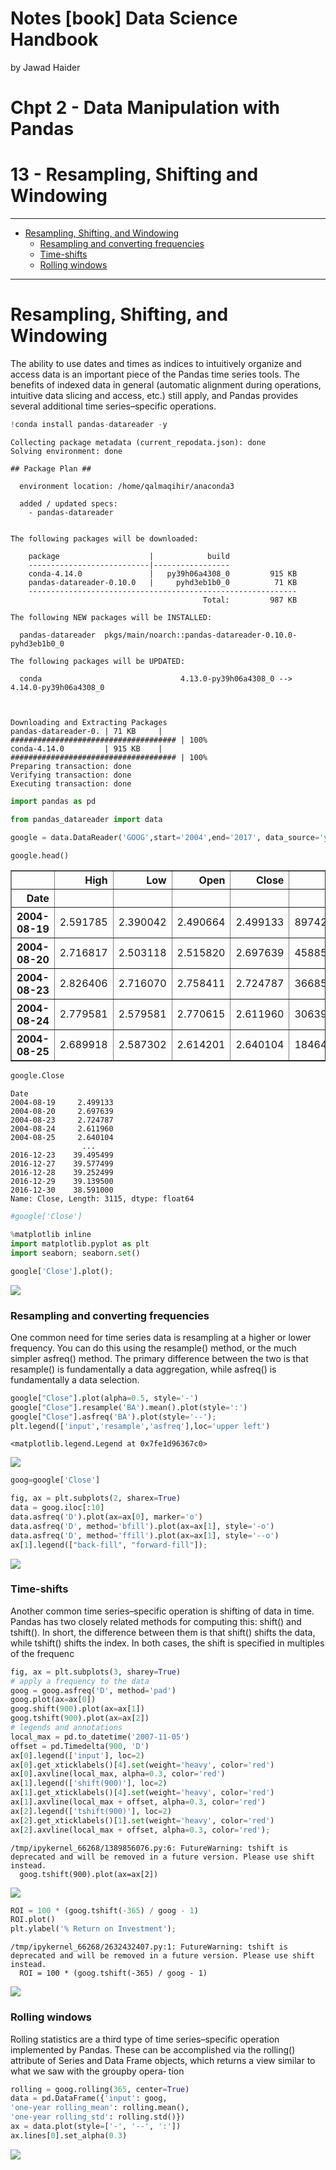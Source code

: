 Notes [book] Data Science Handbook
================
by Jawad Haider
# **Chpt 2 - Data Manipulation with Pandas**

# 13 - Resampling, Shifting and Windowing
------------------------------------------------------------------------

- <a href="#resampling-shifting-and-windowing"
  id="toc-resampling-shifting-and-windowing">Resampling, Shifting, and
  Windowing</a>
  - <a href="#resampling-and-converting-frequencies"
    id="toc-resampling-and-converting-frequencies">Resampling and converting
    frequencies</a>
  - <a href="#time-shifts" id="toc-time-shifts">Time-shifts</a>
  - <a href="#rolling-windows" id="toc-rolling-windows">Rolling windows</a>

------------------------------------------------------------------------

# Resampling, Shifting, and Windowing

The ability to use dates and times as indices to intuitively organize
and access data is an important piece of the Pandas time series tools.
The benefits of indexed data in general (automatic alignment during
operations, intuitive data slicing and access, etc.) still apply, and
Pandas provides several additional time series–specific operations.

``` python
!conda install pandas-datareader -y
```

    Collecting package metadata (current_repodata.json): done
    Solving environment: done

    ## Package Plan ##

      environment location: /home/qalmaqihir/anaconda3

      added / updated specs:
        - pandas-datareader


    The following packages will be downloaded:

        package                    |            build
        ---------------------------|-----------------
        conda-4.14.0               |   py39h06a4308_0         915 KB
        pandas-datareader-0.10.0   |     pyhd3eb1b0_0          71 KB
        ------------------------------------------------------------
                                               Total:         987 KB

    The following NEW packages will be INSTALLED:

      pandas-datareader  pkgs/main/noarch::pandas-datareader-0.10.0-pyhd3eb1b0_0

    The following packages will be UPDATED:

      conda                               4.13.0-py39h06a4308_0 --> 4.14.0-py39h06a4308_0



    Downloading and Extracting Packages
    pandas-datareader-0. | 71 KB     | ##################################### | 100% 
    conda-4.14.0         | 915 KB    | ##################################### | 100% 
    Preparing transaction: done
    Verifying transaction: done
    Executing transaction: done

``` python
import pandas as pd
```

``` python
from pandas_datareader import data
```

``` python
google = data.DataReader('GOOG',start='2004',end='2017', data_source='yahoo')
```

``` python
google.head()
```

<div>
<style scoped>
    .dataframe tbody tr th:only-of-type {
        vertical-align: middle;
    }

    .dataframe tbody tr th {
        vertical-align: top;
    }

    .dataframe thead th {
        text-align: right;
    }
</style>
<table border="1" class="dataframe">
  <thead>
    <tr style="text-align: right;">
      <th></th>
      <th>High</th>
      <th>Low</th>
      <th>Open</th>
      <th>Close</th>
      <th>Volume</th>
      <th>Adj Close</th>
    </tr>
    <tr>
      <th>Date</th>
      <th></th>
      <th></th>
      <th></th>
      <th></th>
      <th></th>
      <th></th>
    </tr>
  </thead>
  <tbody>
    <tr>
      <th>2004-08-19</th>
      <td>2.591785</td>
      <td>2.390042</td>
      <td>2.490664</td>
      <td>2.499133</td>
      <td>897427216.0</td>
      <td>2.499133</td>
    </tr>
    <tr>
      <th>2004-08-20</th>
      <td>2.716817</td>
      <td>2.503118</td>
      <td>2.515820</td>
      <td>2.697639</td>
      <td>458857488.0</td>
      <td>2.697639</td>
    </tr>
    <tr>
      <th>2004-08-23</th>
      <td>2.826406</td>
      <td>2.716070</td>
      <td>2.758411</td>
      <td>2.724787</td>
      <td>366857939.0</td>
      <td>2.724787</td>
    </tr>
    <tr>
      <th>2004-08-24</th>
      <td>2.779581</td>
      <td>2.579581</td>
      <td>2.770615</td>
      <td>2.611960</td>
      <td>306396159.0</td>
      <td>2.611960</td>
    </tr>
    <tr>
      <th>2004-08-25</th>
      <td>2.689918</td>
      <td>2.587302</td>
      <td>2.614201</td>
      <td>2.640104</td>
      <td>184645512.0</td>
      <td>2.640104</td>
    </tr>
  </tbody>
</table>
</div>

``` python
google.Close
```

    Date
    2004-08-19     2.499133
    2004-08-20     2.697639
    2004-08-23     2.724787
    2004-08-24     2.611960
    2004-08-25     2.640104
                    ...    
    2016-12-23    39.495499
    2016-12-27    39.577499
    2016-12-28    39.252499
    2016-12-29    39.139500
    2016-12-30    38.591000
    Name: Close, Length: 3115, dtype: float64

``` python
#google['Close']
```

``` python
%matplotlib inline
import matplotlib.pyplot as plt
import seaborn; seaborn.set()
```

``` python
google['Close'].plot();
```

![](13_Resampling%20Shifting%20and%20Windowing_files/figure-gfm/cell-11-output-1.png)

### Resampling and converting frequencies

One common need for time series data is resampling at a higher or lower
frequency. You can do this using the resample() method, or the much
simpler asfreq() method. The primary difference between the two is that
resample() is fundamentally a data aggregation, while asfreq() is
fundamentally a data selection.

``` python
google["Close"].plot(alpha=0.5, style='-')
google["Close"].resample('BA').mean().plot(style=':')
google["Close"].asfreq('BA').plot(style='--');
plt.legend(['input','resample','asfreq'],loc='upper left')
```

    <matplotlib.legend.Legend at 0x7fe1d96367c0>

![](13_Resampling%20Shifting%20and%20Windowing_files/figure-gfm/cell-12-output-2.png)

``` python
goog=google['Close']
```

``` python
fig, ax = plt.subplots(2, sharex=True)
data = goog.iloc[:10]
data.asfreq('D').plot(ax=ax[0], marker='o')
data.asfreq('D', method='bfill').plot(ax=ax[1], style='-o')
data.asfreq('D', method='ffill').plot(ax=ax[1], style='--o')
ax[1].legend(["back-fill", "forward-fill"]);
```

![](13_Resampling%20Shifting%20and%20Windowing_files/figure-gfm/cell-14-output-1.png)

### Time-shifts

Another common time series–specific operation is shifting of data in
time. Pandas has two closely related methods for computing this: shift()
and tshift(). In short, the difference between them is that shift()
shifts the data, while tshift() shifts the index. In both cases, the
shift is specified in multiples of the frequenc

``` python
fig, ax = plt.subplots(3, sharey=True)
# apply a frequency to the data
goog = goog.asfreq('D', method='pad')
goog.plot(ax=ax[0])
goog.shift(900).plot(ax=ax[1])
goog.tshift(900).plot(ax=ax[2])
# legends and annotations
local_max = pd.to_datetime('2007-11-05')
offset = pd.Timedelta(900, 'D')
ax[0].legend(['input'], loc=2)
ax[0].get_xticklabels()[4].set(weight='heavy', color='red')
ax[0].axvline(local_max, alpha=0.3, color='red')
ax[1].legend(['shift(900)'], loc=2)
ax[1].get_xticklabels()[4].set(weight='heavy', color='red')
ax[1].axvline(local_max + offset, alpha=0.3, color='red')
ax[2].legend(['tshift(900)'], loc=2)
ax[2].get_xticklabels()[1].set(weight='heavy', color='red')
ax[2].axvline(local_max + offset, alpha=0.3, color='red');
```

    /tmp/ipykernel_66268/1389856076.py:6: FutureWarning: tshift is deprecated and will be removed in a future version. Please use shift instead.
      goog.tshift(900).plot(ax=ax[2])

![](13_Resampling%20Shifting%20and%20Windowing_files/figure-gfm/cell-15-output-2.png)

``` python
ROI = 100 * (goog.tshift(-365) / goog - 1)
ROI.plot()
plt.ylabel('% Return on Investment');
```

    /tmp/ipykernel_66268/2632432407.py:1: FutureWarning: tshift is deprecated and will be removed in a future version. Please use shift instead.
      ROI = 100 * (goog.tshift(-365) / goog - 1)

![](13_Resampling%20Shifting%20and%20Windowing_files/figure-gfm/cell-16-output-2.png)

### Rolling windows

Rolling statistics are a third type of time series–specific operation
implemented by Pandas. These can be accomplished via the rolling()
attribute of Series and Data Frame objects, which returns a view similar
to what we saw with the groupby opera‐ tion

``` python
rolling = goog.rolling(365, center=True)
data = pd.DataFrame({'input': goog,
'one-year rolling_mean': rolling.mean(),
'one-year rolling_std': rolling.std()})
ax = data.plot(style=['-', '--', ':'])
ax.lines[0].set_alpha(0.3)
```

![](13_Resampling%20Shifting%20and%20Windowing_files/figure-gfm/cell-17-output-1.png)
